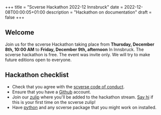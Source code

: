 +++
title = "Scverse Hackathon 2022-12 Innsbruck"
date = 2022-12-08T00:00:05+01:00
description = "Hackathon on documentation"
draft = false
+++

## Welcome

Join us for the scverse Hackathon taking place from **Thursday, December 8th, 10:00 AM** to **Friday, December 9th, afternoon** In Innsbruck.
The scverse hackathon is free. The event was invite only. We will try to make future editions open to everyone.

## Hackathon checklist

- Check that you agree with the [scverse code of conduct](/about/code_of_conduct/).
- Ensure that you have a [Github](https://github.com/) account.
- Join our [zulip](https://scverse.zulipchat.com/) where you'll be added to the hackathon stream. [Say hi](https://scverse.zulipchat.com/#narrow/stream/319076-introductions) if this is your first time on the scverse zulip!
- Have [python](https://www.python.org/) and any scverse package that you might work on installed.
